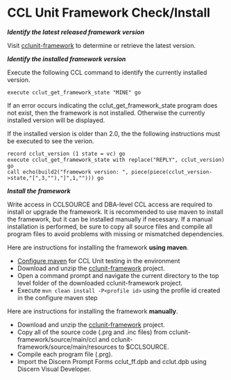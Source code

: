 # CCL Unit Framework Check/Install

***Identify the latest released framework version***

Visit [cclunit-framework][cclunit-framework] to determine or retrieve the latest version.

***Identify the installed framework version***

Execute the following CCL command to identify the currently installed version. 

```
execute cclut_get_framework_state "MINE" go
```
If an error occurs indicating the cclut_get_framework_state program does not exist, then the framework is not installed. 
Otherwise the currently installed version will be displayed. 

If the installed version is older than 2.0, the the following instructions 
must be executed to see the verion.
```
record cclut_version (1 state = vc) go
execute cclut_get_framework_state with replace("REPLY", cclut_version) go
call echo(build2("framework version: ", piece(piece(cclut_version->state,"[",3,""),"]",1,""))) go
```

***Install the framework***

Write access in CCLSOURCE and DBA-level CCL access are required to install or upgrade the framework. It is recommended to use maven to install the framework, 
but it can be installed manually if necessary. If a manual installation is performed, be sure to copy all source files and compile all program files to
avoid problems with missing or mismatched dependencies. 

Here are instructions for installing the framework **using maven**.
- [Configure maven][configure-maven] for CCL Unit testing in the environment
- Download and unzip the [cclunit-framework][cclunit-framework] project.
- Open a command prompt and navigate the current directory to the top level folder of the downloaded cclunit-framework project.
- Execute `mvn clean install -P<profile id>` using the profile id created in the configure maven step


Here are instructions for installing the framework **manually**.
- Download and unzip the [cclunit-framework][cclunit-framework] project.
- Copy all of the source code (.prg and .inc files) from cclunit-framework/source/main/ccl and cclunit-framework/source/main/resources to $CCLSOURCE.
- Compile each program file (.prg).
- Import the Discern Prompt Forms cclut_ff.dpb and cclut.dpb using Discern Visual Developer.

[cclunit-framework]:../..
[configure-maven]:https://github.com/cerner/ccl-testing/blob/master/doc/CONFIGUREMAVEN.md